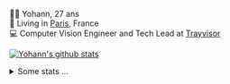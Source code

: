 <p>
  👨🏻 <bold>Yohann</bold>, 27 ans<br/>
  💼 Living in <a href="https://www.google.com/maps?q=paris">Paris</a>, France<br/>
  💻 Computer Vision Engineer and Tech Lead at <a href="https://trayvisor.com/">Trayvisor</a><br/>
</p>

<a href="https://github.com/anuraghazra/github-readme-stats"><img align="center" src="https://github-readme-stats-go94hl40s-yohann84l.vercel.app//api?username=yohann84L&show_icons=true&include_all_commits=true" alt="Yohann's github stats" /> </a>


<details>
  <summary>Some stats ...</summary><br/>
  

<!--START_SECTION:waka-->
![Code Time](http://img.shields.io/badge/Code%20Time-759%20hrs%206%20mins-blue)

![Profile Views](http://img.shields.io/badge/Profile%20Views-0-blue)

**🐱 My GitHub Data** 

> 📦 440.6 kB Used in GitHub's Storage 
 > 
> 🏆 579 Contributions in the Year 2023
 > 
> 🚫 Not Opted to Hire
 > 
> 📜 24 Public Repositories 
 > 
> 🔑 21 Private Repositories 
 > 
**I'm an Early 🐤** 

```text
🌞 Morning                11657 commits       ████████░░░░░░░░░░░░░░░░░   30.75 % 
🌆 Daytime                21669 commits       ██████████████░░░░░░░░░░░   57.17 % 
🌃 Evening                4417 commits        ███░░░░░░░░░░░░░░░░░░░░░░   11.65 % 
🌙 Night                  160 commits         ░░░░░░░░░░░░░░░░░░░░░░░░░   00.42 % 
```
📅 **I'm Most Productive on Wednesday** 

```text
Monday                   7225 commits        █████░░░░░░░░░░░░░░░░░░░░   19.06 % 
Tuesday                  6993 commits        █████░░░░░░░░░░░░░░░░░░░░   18.45 % 
Wednesday                8417 commits        ██████░░░░░░░░░░░░░░░░░░░   22.21 % 
Thursday                 8092 commits        █████░░░░░░░░░░░░░░░░░░░░   21.35 % 
Friday                   6729 commits        ████░░░░░░░░░░░░░░░░░░░░░   17.75 % 
Saturday                 149 commits         ░░░░░░░░░░░░░░░░░░░░░░░░░   00.39 % 
Sunday                   298 commits         ░░░░░░░░░░░░░░░░░░░░░░░░░   00.79 % 
```


📊 **This Week I Spent My Time On** 

```text
🕑︎ Time Zone: Europe/Paris

💬 Programming Languages: 
SQL                      1 hr 36 mins        ███████████░░░░░░░░░░░░░░   45.86 % 
Python                   1 hr 14 mins        █████████░░░░░░░░░░░░░░░░   35.67 % 
GDScript                 13 mins             ██░░░░░░░░░░░░░░░░░░░░░░░   06.32 % 
HTTP Request             10 mins             █░░░░░░░░░░░░░░░░░░░░░░░░   05.19 % 
YAML                     6 mins              █░░░░░░░░░░░░░░░░░░░░░░░░   03.30 % 

🔥 Editors: 
PyCharm                  3 hrs 8 mins        ██████████████████████░░░   89.84 % 
VS Code                  21 mins             ███░░░░░░░░░░░░░░░░░░░░░░   10.16 % 

💻 Operating System: 
Mac                      3 hrs 30 mins       █████████████████████████   100.00 % 
```

**I Mostly Code in Python** 

```text
Python                   20 repos            █████████████░░░░░░░░░░░░   51.28 % 
Jupyter Notebook         4 repos             ███░░░░░░░░░░░░░░░░░░░░░░   10.26 % 
HTML                     2 repos             █░░░░░░░░░░░░░░░░░░░░░░░░   05.13 % 
JavaScript               2 repos             █░░░░░░░░░░░░░░░░░░░░░░░░   05.13 % 
Shell                    1 repo              █░░░░░░░░░░░░░░░░░░░░░░░░   02.56 % 
```




 Last Updated on 11/09/2023 00:25:41 UTC
<!--END_SECTION:waka-->
